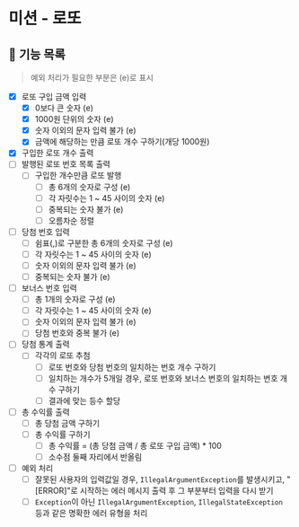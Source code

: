 # 미션 - 로또

## 📌 기능 목록

> 예외 처리가 필요한 부분은 (e)로 표시

- [x] 로또 구입 금액 입력
    - [x] 0보다 큰 숫자 (e)
    - [x] 1000원 단위의 숫자 (e)
    - [x] 숫자 이외의 문자 입력 불가 (e)
    - [x] 금액에 해당하는 만큼 로또 개수 구하기(개당 1000원)
- [x] 구입한 로또 개수 출력
- [ ] 발행된 로또 번호 목록 출력
    - [ ] 구입한 개수만큼 로또 발행
        - [ ] 총 6개의 숫자로 구성 (e)
        - [ ] 각 자릿수는 1 ~ 45 사이의 숫자 (e)
        - [ ] 중복되는 숫자 불가 (e)
        - [ ] 오름차순 정렬
- [ ] 당첨 번호 입력
    - [ ] 쉼표(,)로 구분한 총 6개의 숫자로 구성 (e)
    - [ ] 각 자릿수는 1 ~ 45 사이의 숫자 (e)
    - [ ] 숫자 이외의 문자 입력 불가 (e)
    - [ ] 중복되는 숫자 불가 (e)
- [ ] 보너스 번호 입력
    - [ ] 총 1개의 숫자로 구성 (e)
    - [ ] 각 자릿수는 1 ~ 45 사이의 숫자 (e)
    - [ ] 숫자 이외의 문자 입력 불가 (e)
    - [ ] 당첨 번호와 중복 불가 (e)
- [ ] 당첨 통계 출력
    - [ ] 각각의 로또 추첨
        - [ ] 로또 번호와 당첨 번호의 일치하는 번호 개수 구하기
        - [ ] 일치하는 개수가 5개일 경우, 로또 번호와 보너스 번호의 일치하는 번호 개수 구하기
        - [ ] 결과에 맞는 등수 할당
- [ ] 총 수익률 출력
    - [ ] 총 당첨 금액 구하기
    - [ ] 총 수익률 구하기
        - [ ] 총 수익률 = (총 당첨 금액 / 총 로또 구입 금액) * 100
        - [ ] 소수점 둘째 자리에서 반올림
- [ ] 예외 처리
    - [ ] 잘못된 사용자의 입력값일 경우, `IllegalArgumentException`를 발생시키고, "[ERROR]"로 시작하는 에러 메시지 출력 후 그 부분부터 입력을 다시 받기
    - [ ] `Exception`이 아닌 `IllegalArgumentException`, `IllegalStateException` 등과 같은 명확한 에러 유형을 처리

